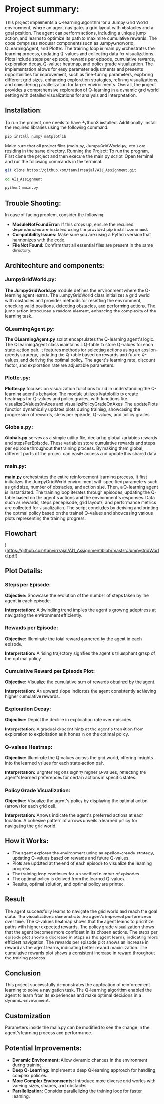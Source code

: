 # Project summary:
This project implements a Q-learning algorithm for a Jumpy Grid World environment, where an agent navigates a grid layout with obstacles and a goal position. The agent can perform actions, including a unique jump action, and learns to optimize its path to maximize cumulative rewards. The code comprises modular components such as JumpyGridWorld, QLearningAgent, and Plotter. The training loop in main.py orchestrates the learning process, updating Q-values and collecting data for visualizations. Plots include steps per episode, rewards per episode, cumulative rewards, exploration decay, Q-values heatmap, and policy grade visualization. The implementation allows for easy parameter adjustments and presents opportunities for improvement, such as fine-tuning parameters, exploring different grid sizes, enhancing exploration strategies, refining visualizations, and considering parallelization for larger environments. Overall, the project provides a comprehensive exploration of Q-learning in a dynamic grid world setting with detailed visualizations for analysis and interpretation.

## Installation:
To run the project, one needs to have Python3 installed. Additionally, install the required libraries using the following command:
```bash
pip install numpy matplotlib
```
Make sure that all project files (main.py, JumpyGridWorld.py, etc.) are residing in the same directory.
Running the Project:
To run the program, First clone the project and then execute the main.py script. Open terminal and run the following commands in the terminal.

```bash
git clone https://github.com/tanvirrsajal/AI1_Assignment.git
```
```bash
cd AI1_Assignment
```
```bash
python3 main.py
```

## Trouble Shooting:
In case of facing problem, consider the following:
- **ModuleNotFoundError:** If this crops up, ensure the required dependencies are installed using the provided pip install command.
- **Compatibility Issues:** Make sure you are using a Python version that harmonizes with the code.
- **File Not Found:** Confirm that all essential files are present in the same directory.

## Architechture and components:
### JumpyGridWorld.py:
**The JumpyGridWorld.py** module defines the environment where the Q-learning agent learns. The JumpyGridWorld class initializes a grid world with obstacles and provides methods for resetting the environment, checking valid positions, detecting obstacles, and performing actions. The jump action introduces a random element, enhancing the complexity of the learning task.

### QLearningAgent.py:
**The QLearningAgent.py** script encapsulates the Q-learning agent's logic. The QLearningAgent class maintains a Q-table to store Q-values for each state-action pair. It features methods for selecting actions using an epsilon-greedy strategy, updating the Q-table based on rewards and future Q-values, and deriving the optimal policy. The agent's learning rate, discount factor, and exploration rate are adjustable parameters.

### Plotter.py:
**Plotter.py** focuses on visualization functions to aid in understanding the Q-learning agent's behavior. The module utilizes Matplotlib to create heatmaps for Q-values and policy grades, with functions like visualizeQValuesOnAxes and visualizePolicyGradeOnAxes. The updatePlots function dynamically updates plots during training, showcasing the progression of rewards, steps per episode, Q-values, and policy grades.

### Globals.py:
**Globals.py** serves as a simple utility file, declaring global variables rewards and stepsPerEpisode. These variables store cumulative rewards and steps per episode throughout the training process. By making them global, different parts of the project can easily access and update this shared data.

### main.py:
**main.py** orchestrates the entire reinforcement learning process. It first initializes the JumpyGridWorld environment with specified parameters such as grid size, number of obstacles, and action size. Then, a Q-learning agent is instantiated. The training loop iterates through episodes, updating the Q-table based on the agent's actions and the environment's responses. Data such as rewards, steps per episode, grid layouts, and performance metrics are collected for visualization. The script concludes by deriving and printing the optimal policy based on the trained Q-values and showcasing various plots representing the training progress.

## Flowchart
!(https://github.com/tanvirrsajal/AI1_Assignment/blob/master/JumpyGridWorld.pdf)

## Plot Details:
### Steps per Episode:
**Objective:** Showcase the evolution of the number of steps taken by the agent in each episode.

**Interpretation:** A dwindling trend implies the agent's growing adeptness at navigating the environment efficiently.

### Rewards per Episode:
**Objective:** Illuminate the total reward garnered by the agent in each episode.

**Interpretation:** A rising trajectory signifies the agent's triumphant grasp of the optimal policy.

### Cumulative Reward per Episode Plot:
**Objective:** Visualize the cumulative sum of rewards obtained by the agent.

**Interpretation:** An upward slope indicates the agent consistently achieving higher cumulative rewards.

### Exploration Decay:
**Objective:** Depict the decline in exploration rate over episodes.

**Interpretation:** A gradual descent hints at the agent's transition from exploration to exploitation as it hones in on the optimal policy.

### Q-values Heatmap:
**Objective:** Illuminate the Q-values across the grid world, offering insights into the learned values for each state-action pair.

**Interpretation:** Brighter regions signify higher Q-values, reflecting the agent's learned preferences for certain actions in specific states.

### Policy Grade Visualization:
**Objective:** Visualize the agent's policy by displaying the optimal action (arrow) for each grid cell.

**Interpretation:** Arrows indicate the agent's preferred actions at each location. A cohesive pattern of arrows unveils a learned policy for navigating the grid world.

## How it Works:
- The agent explores the environment using an epsilon-greedy strategy, updating Q-values based on rewards and future Q-values.
- Plots are updated at the end of each episode to visualize the learning progress.
- The training loop continues for a specified number of episodes.
- The optimal policy is derived from the learned Q-values.
- Results, optimal solution, and optimal policy are printed.

## Result
The agent successfully learns to navigate the grid world and reach the goal state. The visualizations demonstrate the agent's improved performance over time. The Q-values heatmap shows that the agent learns to prioritize paths with higher expected rewards. The policy grade visualization shows that the agent becomes more confident in its chosen actions. The steps per episode plot shows a decrease in steps as the agent learns, indicating more efficient navigation. The rewards per episode plot shows an increase in reward as the agent learns, indicating better reward maximization. The cumulative rewards plot shows a consistent increase in reward throughout the training process.

## Conclusion
This project successfully demonstrates the application of reinforcement learning to solve a navigation task. The Q-learning algorithm enabled the agent to learn from its experiences and make optimal decisions in a dynamic environment. 

## Customization
Parameters inside the main.py can be modified to see the change in the agent's learning process and performance. 

## Potential Improvements:
- **Dynamic Environment:** Allow dynamic changes in the environment during training.
- **Deep Q-Learning:** Implement a deep Q-learning approach for handling complex policies.
- **More Complex Environments:** Introduce more diverse grid worlds with varying sizes, shapes, and obstacles.
- **Parallelization:** Consider parallelizing the training loop for faster learning.
